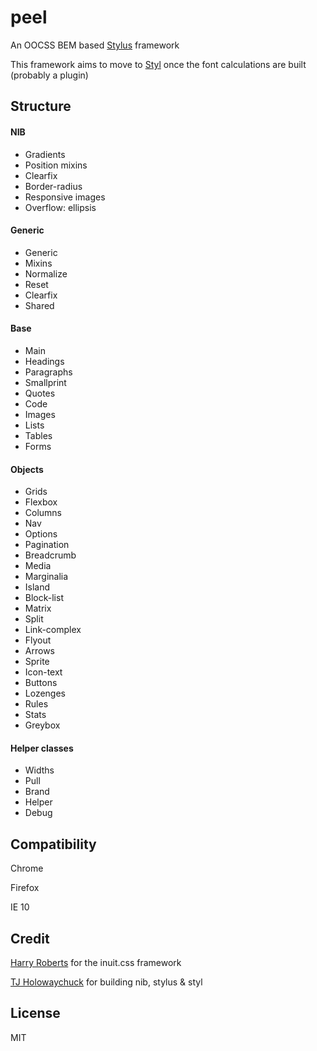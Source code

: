 # peel


An OOCSS BEM based [Stylus](http://github.com/learnboost/stylus) framework 

This framework aims to move to [Styl](http://github.com/visionmedia/styl) once the font calculations are built (probably a plugin)

## Structure

#### NIB
- Gradients
- Position mixins
- Clearfix
- Border-radius
- Responsive images
- Overflow: ellipsis

#### Generic
- Generic
- Mixins
- Normalize
- Reset
- Clearfix
- Shared

#### Base
- Main
- Headings
- Paragraphs
- Smallprint
- Quotes
- Code
- Images
- Lists
- Tables
- Forms

#### Objects
- Grids
- Flexbox
- Columns
- Nav
- Options
- Pagination
- Breadcrumb
- Media
- Marginalia
- Island
- Block-list
- Matrix
- Split
- Link-complex
- Flyout
- Arrows
- Sprite
- Icon-text
- Buttons
- Lozenges
- Rules
- Stats
- Greybox

#### Helper classes
- Widths
- Pull
- Brand
- Helper
- Debug

## Compatibility
Chrome

Firefox

IE 10

## Credit
[Harry Roberts](https://github.com/csswizardry) for the inuit.css framework

[TJ Holowaychuck](https://github.com/visionmedia) for building nib, stylus & styl

## License
MIT

